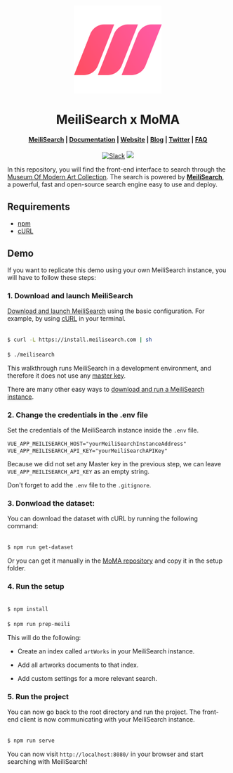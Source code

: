 <p align="center">
  <img src="https://raw.githubusercontent.com/meilisearch/integration-guides/master/assets/logos/logo.svg" alt="MeiliSearch-Vue" width="200" height="200" />
</p>
<h1 align="center">MeiliSearch x MoMA</h1>

<h4 align="center">
  <a href="https://github.com/meilisearch/MeiliSearch">MeiliSearch</a> |
  <a href="https://docs.meilisearch.com">Documentation</a> |
  <a href="https://www.meilisearch.com">Website</a> |
  <a href="https://blog.meilisearch.com">Blog</a> |
  <a href="https://twitter.com/meilisearch">Twitter</a> |
  <a href="https://docs.meilisearch.com/faq">FAQ</a>
</h4>

<p align="center">
  <a href="https://slack.meilisearch.com"><img src="https://img.shields.io/badge/slack-MeiliSearch-blue.svg?logo=slack" alt="Slack"></a>
  <a href="https://github.com/meilisearch/MeiliSearch/discussions" alt="Discussions"><img src="https://img.shields.io/badge/github-discussions-red" /></a>
</p>



In this repository, you will find the front-end interface to search through the [Museum Of Modern Art Collection](https://github.com/MuseumofModernArt/collection). The search is powered by [**MeiliSearch**](https://github.com/meilisearch/meilisearch), a powerful, fast and open-source search engine easy to use and deploy.





## Requirements

 - [npm](https://www.npmjs.com/get-npm)
 - [cURL](https://curl.haxx.se/download.html)

## Demo

If you want to replicate this demo using your own MeiliSearch instance, you will have to follow these steps:

  
### 1. Download and launch MeiliSearch

  

[Download and launch MeiliSearch](https://docs.meilisearch.com/guides/advanced_guides/installation.html) using the basic configuration. For example, by using [cURL](https://curl.haxx.se/) in your terminal.

```bash

$ curl -L https://install.meilisearch.com | sh

$ ./meilisearch

```

This walkthrough runs MeiliSearch in a development environment, and therefore it does not use any [master key](https://docs.meilisearch.com/guides/advanced_guides/configuration.html#master-key).

 There are many other easy ways to [download and run a MeiliSearch instance](https://docs.meilisearch.com/guides/advanced_guides/installation.html#download-and-launch).


### 2. Change the credentials in the .env file

Set the credentials of the MeiliSearch instance  inside the `.env` file. 
```
VUE_APP_MEILISEARCH_HOST="yourMeiliSearchInstanceAddress"
VUE_APP_MEILISEARCH_API_KEY="yourMeiliSearchAPIKey"
```

Because we did not set any Master key in the previous step, we can leave `VUE_APP_MEILISEARCH_API_KEY` as an empty string.

Don't forget to add the `.env` file to the `.gitignore`.


### 3. Donwload the dataset:

You can download the dataset with cURL by running the following command: 
```bash

$ npm run get-dataset

```
Or you can get it manually in the [MoMA repository](https://github.com/MuseumofModernArt/collection/blob/master/Artworks.json) and copy it in the setup folder.


  ### 4. Run the setup
  ```bash

$ npm install

$ npm run prep-meili

```

This will do the following:

- Create an index called `artWorks` in your MeiliSearch instance.

- Add all artworks documents to that index.

- Add custom settings for a more relevant search.

### 5. Run the project

 
You can now go back to the root directory and run the project. The front-end client is now communicating with your MeiliSearch instance.

```bash

$ npm run serve

```

 You can now visit `http://localhost:8080/` in your browser and start searching with MeiliSearch!
